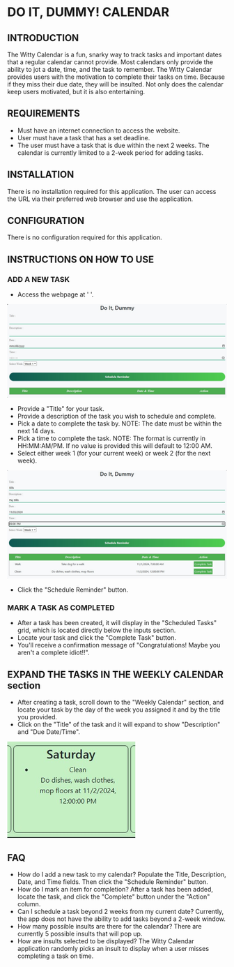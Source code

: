 # DO IT, DUMMY! CALENDAR


## INTRODUCTION
The Witty Calendar is a fun, snarky way to track tasks and important dates that a regular calendar cannot provide.
Most calendars only provide the ability to jot a date, time, and the task to remember.
The Witty Calendar provides users with the motivation to complete their tasks on time.
Because if they miss their due date, they will be insulted.
Not only does the calendar keep users motivated, but it is also entertaining.

## REQUIREMENTS
- Must have an internet connection to access the website.
- User must have a task that has a set deadline.
- The user must have a task that is due within the next 2 weeks.  The calendar is currently limited to a 2-week period for adding tasks.


## INSTALLATION
There is no installation required for this application. The user can access the URL via their preferred web browser and use the application.

## CONFIGURATION
There is no configuration required for this application.

## INSTRUCTIONS ON HOW TO USE
### ADD A NEW TASK
- Access the webpage at ' '.

![Display of inputs for calendar](./images/001_Witty_Calendar_Inputs.jpg)

- Provide a "Title" for your task.
- Provide a description of the task you wish to schedule and complete.
- Pick a date to complete the task by. NOTE: The date must be within the next 14 days.
- Pick a time to complete the task.  NOTE: The format is currently in HH:MM:AM/PM.  If no value is provided this will default to 12:00 AM.
- Select either week 1 (for your current week) or week 2 (for the next week).

![Display of calendar with all fields populated](./images/002_Witty_Calendar_Inputs_Populated.jpg)


- Click the "Schedule Reminder" button.

### MARK A TASK AS COMPLETED
- After a task has been created, it will display in the "Scheduled Tasks" grid, which is located directly below the inputs section.
- Locate your task and click the "Complete Task" button.
- You'll receive a confirmation message of "Congratulations! Maybe you aren't a complete idiot!!".

## EXPAND THE TASKS IN THE WEEKLY CALENDAR section
- After creating a task, scroll down to the "Weekly Calendar" section, and locate your task by the day of the week you assigned it and by the title you provided.
- Click on the "Title" of the task and it will expand to show "Description" and "Due Date/Time".

![An existing task expanded within the weekly calendar](./images/003_Expand_the_Task_Title.jpg)

## FAQ
- How do I add a new task to my calendar? Populate the Title, Description, Date, and Time fields.  Then click the "Schedule Reminder" button.
- How do I mark an item for completion? After a task has been added, locate the task, and click the "Complete" button under the "Action" column.
- Can I schedule a task beyond 2 weeks from my current date? Currently, the app does not have the ability to add tasks beyond a 2-week window.
- How many possible insults are there for the calendar? There are currently 5 possible insults that will pop up.
- How are insults selected to be displayed?  The Witty Calendar application randomly picks an insult to display when a user misses completing a task on time.